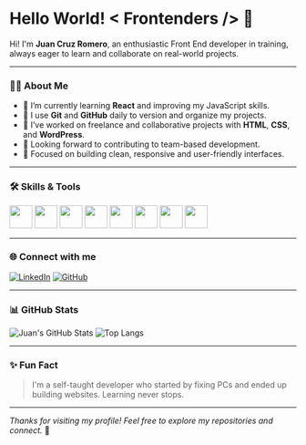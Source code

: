 # Hello World! < Frontenders /> 👋


Hi! I'm **Juan Cruz Romero**, an enthusiastic Front End developer in training, always eager to learn and collaborate on real-world projects.

---

### 👨‍💻 About Me

- 🌱 I’m currently learning **React** and improving my JavaScript skills.
- 🔧 I use **Git** and **GitHub** daily to version and organize my projects.
- 💼 I’ve worked on freelance and collaborative projects with **HTML**, **CSS**, and **WordPress**.
- 🤝 Looking forward to contributing to team-based development.
- 🎯 Focused on building clean, responsive and user-friendly interfaces.

---

### 🛠️ Skills & Tools

<p>
  <img src="https://cdn.jsdelivr.net/gh/devicons/devicon/icons/html5/html5-original.svg" width="40"/>
  <img src="https://cdn.jsdelivr.net/gh/devicons/devicon/icons/css3/css3-original.svg" width="40"/>
  <img src="https://cdn.jsdelivr.net/gh/devicons/devicon/icons/javascript/javascript-original.svg" width="40"/>
  <img src="https://cdn.jsdelivr.net/gh/devicons/devicon/icons/git/git-original.svg" width="40"/>
  <img src="https://cdn.jsdelivr.net/gh/devicons/devicon/icons/github/github-original.svg" width="40"/>
  <img src="https://cdn.jsdelivr.net/gh/devicons/devicon/icons/wordpress/wordpress-original.svg" width="40"/>
  <img src="https://cdn.jsdelivr.net/gh/devicons/devicon/icons/react/react-original.svg" width="40"/>
  <img src="https://cdn.jsdelivr.net/gh/devicons/devicon/icons/figma/figma-original.svg" width="40"/>
</p>

---

### 🌐 Connect with me

[![LinkedIn](https://img.shields.io/badge/LinkedIn-blue?logo=linkedin&logoColor=white)](https://www.linkedin.com/in/juancruzromero) 
[![GitHub](https://img.shields.io/badge/GitHub-black?logo=github&logoColor=white)](https://github.com/juancruzromero)

---

### 📊 GitHub Stats

![Juan's GitHub Stats](https://github-readme-stats.vercel.app/api?username=juancruzromero&show_icons=true&theme=react)
![Top Langs](https://github-readme-stats.vercel.app/api/top-langs/?username=juancruzromero&layout=compact&theme=react)

---

### ✨ Fun Fact

> I'm a self-taught developer who started by fixing PCs and ended up building websites. Learning never stops.

---

*Thanks for visiting my profile! Feel free to explore my repositories and connect.* 🚀
